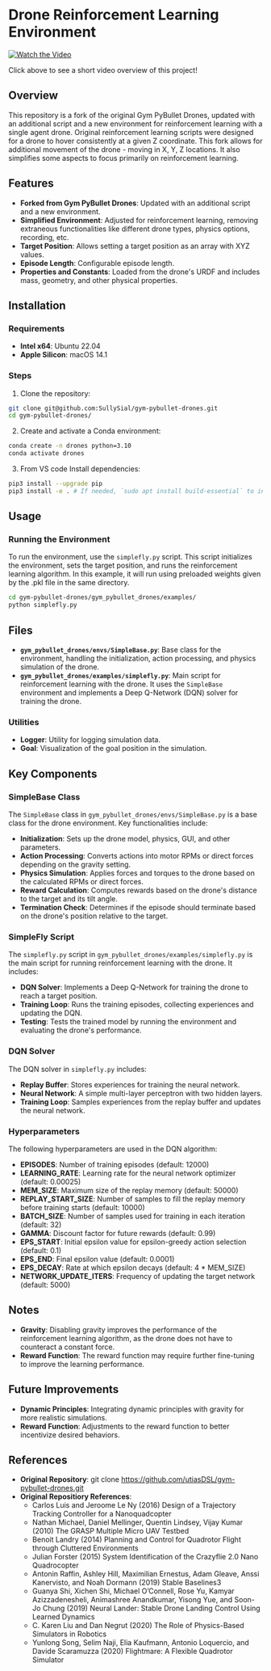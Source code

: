 # Drone Reinforcement Learning Environment

[![Watch the Video](https://img.youtube.com/vi/743vS8l7gqQ/0.jpg)](https://www.youtube.com/watch?v=743vS8l7gqQ)

Click above to see a short video overview of this project!

## Overview

This repository is a fork of the original Gym PyBullet Drones, updated with an additional script and a new environment for reinforcement learning with a single agent drone. Original reinforcement learning scripts were designed for a drone to hover consistently at a given Z coordinate. This fork allows for additional movement of the drone - moving in X, Y, Z locations. It also simplifies some aspects to focus primarily on reinforcement learning.

## Features

- **Forked from Gym PyBullet Drones**: Updated with an additional script and a new environment.
- **Simplified Environment**: Adjusted for reinforcement learning, removing extraneous functionalities like different drone types, physics options, recording, etc.
- **Target Position**: Allows setting a target position as an array with XYZ values.
- **Episode Length**: Configurable episode length.
- **Properties and Constants**: Loaded from the drone's URDF and includes mass, geometry, and other physical properties.

## Installation

### Requirements

- **Intel x64**: Ubuntu 22.04
- **Apple Silicon**: macOS 14.1

### Steps

1. Clone the repository:

```bash
git clone git@github.com:SullySial/gym-pybullet-drones.git 
cd gym-pybullet-drones/
```

2. Create and activate a Conda environment:

```bash
conda create -n drones python=3.10
conda activate drones
```

3. From VS code Install dependencies:

```bash
pip3 install --upgrade pip
pip3 install -e . # If needed, `sudo apt install build-essential` to install `gcc` and build `pybullet`
```

## Usage

### Running the Environment

To run the environment, use the `simplefly.py` script. This script initializes the environment, sets the target position, and runs the reinforcement learning algorithm. In this example, it will run using preloaded weights given by the .pkl file in the same directory.

```bash
cd gym-pybullet-drones/gym_pybullet_drones/examples/
python simplefly.py
```

## Files

- **`gym_pybullet_drones/envs/SimpleBase.py`**: Base class for the environment, handling the initialization, action processing, and physics simulation of the drone.
- **`gym_pybullet_drones/examples/simplefly.py`**: Main script for reinforcement learning with the drone. It uses the `SimpleBase` environment and implements a Deep Q-Network (DQN) solver for training the drone.

### Utilities

- **Logger**: Utility for logging simulation data.
- **Goal**: Visualization of the goal position in the simulation.

## Key Components

### SimpleBase Class

The `SimpleBase` class in `gym_pybullet_drones/envs/SimpleBase.py` is a base class for the drone environment. Key functionalities include:

- **Initialization**: Sets up the drone model, physics, GUI, and other parameters.
- **Action Processing**: Converts actions into motor RPMs or direct forces depending on the gravity setting.
- **Physics Simulation**: Applies forces and torques to the drone based on the calculated RPMs or direct forces.
- **Reward Calculation**: Computes rewards based on the drone's distance to the target and its tilt angle.
- **Termination Check**: Determines if the episode should terminate based on the drone's position relative to the target.

### SimpleFly Script

The `simplefly.py` script in `gym_pybullet_drones/examples/simplefly.py` is the main script for running reinforcement learning with the drone. It includes:

- **DQN Solver**: Implements a Deep Q-Network for training the drone to reach a target position.
- **Training Loop**: Runs the training episodes, collecting experiences and updating the DQN.
- **Testing**: Tests the trained model by running the environment and evaluating the drone's performance.

### DQN Solver

The DQN solver in `simplefly.py` includes:

- **Replay Buffer**: Stores experiences for training the neural network.
- **Neural Network**: A simple multi-layer perceptron with two hidden layers.
- **Training Loop**: Samples experiences from the replay buffer and updates the neural network.

### Hyperparameters

The following hyperparameters are used in the DQN algorithm:

- **EPISODES**: Number of training episodes (default: 12000)
- **LEARNING_RATE**: Learning rate for the neural network optimizer (default: 0.00025)
- **MEM_SIZE**: Maximum size of the replay memory (default: 50000)
- **REPLAY_START_SIZE**: Number of samples to fill the replay memory before training starts (default: 10000)
- **BATCH_SIZE**: Number of samples used for training in each iteration (default: 32)
- **GAMMA**: Discount factor for future rewards (default: 0.99)
- **EPS_START**: Initial epsilon value for epsilon-greedy action selection (default: 0.1)
- **EPS_END**: Final epsilon value (default: 0.0001)
- **EPS_DECAY**: Rate at which epsilon decays (default: 4 * MEM_SIZE)
- **NETWORK_UPDATE_ITERS**: Frequency of updating the target network (default: 5000)

## Notes

- **Gravity**: Disabling gravity improves the performance of the reinforcement learning algorithm, as the drone does not have to counteract a constant force.
- **Reward Function**: The reward function may require further fine-tuning to improve the learning performance.

## Future Improvements

- **Dynamic Principles**: Integrating dynamic principles with gravity for more realistic simulations.
- **Reward Function**: Adjustments to the reward function to better incentivize desired behaviors.

## References

- **Original Repository**: git clone https://github.com/utiasDSL/gym-pybullet-drones.git
- **Original Repositiory References**: 
    * Carlos Luis and Jeroome Le Ny (2016) Design of a Trajectory Tracking Controller for a Nanoquadcopter
    * Nathan Michael, Daniel Mellinger, Quentin Lindsey, Vijay Kumar (2010) The GRASP Multiple Micro UAV Testbed
    * Benoit Landry (2014) Planning and Control for Quadrotor Flight through Cluttered Environments
    * Julian Forster (2015) System Identification of the Crazyflie 2.0 Nano Quadrocopter
    * Antonin Raffin, Ashley Hill, Maximilian Ernestus, Adam Gleave, Anssi Kanervisto, and Noah Dormann (2019) Stable Baselines3
    * Guanya Shi, Xichen Shi, Michael O’Connell, Rose Yu, Kamyar Azizzadenesheli, Animashree Anandkumar, Yisong Yue, and Soon-Jo Chung (2019) Neural Lander: Stable Drone Landing Control Using Learned Dynamics
    * C. Karen Liu and Dan Negrut (2020) The Role of Physics-Based Simulators in Robotics
    * Yunlong Song, Selim Naji, Elia Kaufmann, Antonio Loquercio, and Davide Scaramuzza (2020) Flightmare: A Flexible Quadrotor Simulator
